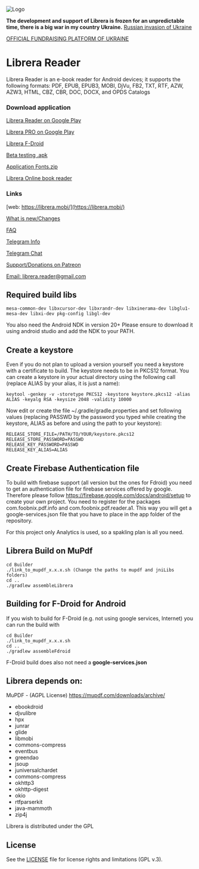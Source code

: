 ![Logo](https://raw.githubusercontent.com/foobnix/LirbiReader/master/logo.jpg)

**The development and support of Librera is frozen for an unpredictable time, there is a big war in my country
Ukraine.**
[Russian invasion of Ukraine](https://en.wikipedia.org/wiki/2022_Russian_invasion_of_Ukraine)

[OFFICIAL FUNDRAISING PLATFORM OF UKRAINE](https://u24.gov.ua/)

# Librera Reader

Librera Reader is an e-book reader for Android devices;
it supports the following formats: PDF, EPUB, EPUB3, MOBI, DjVu, FB2, TXT, RTF, AZW, AZW3, HTML, CBZ, CBR, DOC, DOCX,
and OPDS Catalogs

### Download application

[Librera Reader on Google Play](https://play.google.com/store/apps/details?id=com.foobnix.pdf.reader)

[Librera PRO on Google Play](https://play.google.com/store/apps/details?id=com.foobnix.pro.pdf.reader)

[Librera F-Droid](https://f-droid.org/en/packages/com.foobnix.pro.pdf.reader/)

[Beta testing .apk](http://beta.librera.mobi/)

[Application Fonts.zip](https://github.com/foobnix/LirbiReader/tree/master/Builder/fonts)

[Librera Online book reader](https://librera.mobi/online-book-reader/)

### Links

[web: https://librera.mobi/](https://librera.mobi/)

[What is new/Changes](https://librera.mobi/what-is-new/)

[FAQ](https://librera.mobi/faq/)

[Telegram Info](https://t.me/LibreraReader)

[Telegram Chat](https://t.me/librera_reader_chat)

[Support/Donations on Patreon](https://www.patreon.com/librera)

[Email: librera.reader@gmail.com](mailto:librera.reader@gmail.com)

## Required build libs

~~~~
mesa-common-dev libxcursor-dev libxrandr-dev libxinerama-dev libglu1-mesa-dev libxi-dev pkg-config libgl-dev
~~~~

You also need the Android NDK in version 20+
Please ensure to download it using android studio and add the NDK to your PATH.

## Create a keystore

Even if you do not plan to upload a version yourself you need a keystore with a certificate to build.
The keystore needs to be in PKCS12 format.
You can create a keystore in your actual directory using the following call
(replace ALIAS by your alias, it is just a name):

~~~~
keytool -genkey -v -storetype PKCS12 -keystore keystore.pkcs12 -alias ALIAS -keyalg RSA -keysize 2048 -validity 10000
~~~~

Now edit or create the file ~/.gradle/gradle.properties and set following values
(replacing PASSWD by the password you typed while creating the keystore, ALIAS as before and using the path to your
keystore):

~~~~
RELEASE_STORE_FILE=/PATH/TO/YOUR/keystore.pkcs12
RELEASE_STORE_PASSWORD=PASSWD
RELEASE_KEY_PASSWORD=PASSWD
RELEASE_KEY_ALIAS=ALIAS
~~~~

## Create Firebase Authentication file

To build with firebase support (all version but the ones for Fdroid) you need to get an
authentication file for firebase services offered by google. Therefore please follow
https://firebase.google.com/docs/android/setup to create your own project. You need to
register for the packages com.foobnix.pdf.info and com.foobnix.pdf.reader.a1. This way
you will get a google-services.json file that you have to place in the app folder of
the repository.

For this project only Analytics is used, so a spakling plan is all you need.

## Librera Build on MuPdf

~~~~
cd Builder
./link_to_mupdf_x.x.x.sh (Change the paths to mupdf and jniLibs folders)
cd ..
./gradlew assembleLibrera
~~~~

## Building for F-Droid for Android

If you wish to build for F-Droid (e.g. not using google services, Internet) you can run the build with

~~~~
cd Builder
./link_to_mupdf_x.x.x.sh
cd ..
./gradlew assembleFdroid
~~~~

F-Droid build does also not need a **google-services.json**

## Librera depends on:

MuPDF - (AGPL License) https://mupdf.com/downloads/archive/

* ebookdroid
* djvulibre
* hpx
* junrar
* glide
* libmobi
* commons-compress
* eventbus
* greendao
* jsoup
* juniversalchardet
* commons-compress
* okhttp3
* okhttp-digest
* okio
* rtfparserkit
* java-mammoth
* zip4j

Librera is distributed under the GPL

## License

See the [LICENSE](LICENSE.txt) file for license rights and limitations (GPL v.3).
